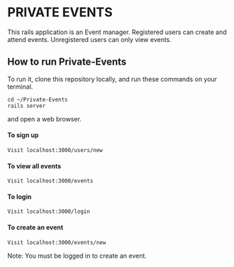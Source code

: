 # PRIVATE EVENTS
This rails application is an Event manager. Registered users can create and attend events. Unregistered users can only view events.

## How to run Private-Events
To run it, clone this repository locally, and run these commands on your terminal.
```
cd ~/Private-Events
rails server

```
and open a web browser.

#### To sign up
```
Visit localhost:3000/users/new
```

#### To view all events
```
Visit localhost:3000/events
```
#### To login
```
Visit localhost:3000/login
```
#### To create an event
```
Visit localhost:3000/events/new
```
Note: You must be logged in to create an event.

